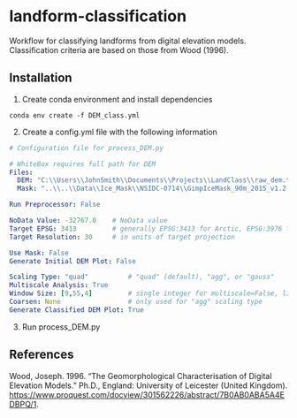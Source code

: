 # landform-classification

Workflow for classifying landforms from digital elevation models.  Classification criteria are based on those from Wood (1996).

## Installation

1. Create conda environment and install dependencies
```
conda env create -f DEM_class.yml
```
2. Create a config.yml file with the following information

```yaml
# Configuration file for process_DEM.py

# WhiteBox requires full path for DEM
Files:
  DEM: "C:\\Users\\JohnSmith\\Documents\\Projects\\LandClass\\raw_dem.tif"    # full path to raw DEM file
  Mask: "..\\..\\Data\\Ice_Mask\\NSIDC-0714\\GimpIceMask_90m_2015_v1.2.tif"   # relative path to ice mask

Run Preprocessor: False

NoData Value: -32767.0    # NoData value
Target EPSG: 3413         # generally EPSG:3413 for Arctic, EPSG:3976 for Antarctic
Target Resolution: 30     # in units of target projection

Use Mask: False
Generate Initial DEM Plot: False

Scaling Type: "quad"          # "quad" (default), "agg", or "gauss"
Multiscale Analysis: True
Window Size: [9,55,4]         # single integer for multiscale=False, list of range values for multiscale=True, ex. [start, stop, step]
Coarsen: None                 # only used for "agg" scaling type
Generate Classified DEM Plot: True

```
3. Run process_DEM.py


## References
Wood, Joseph. 1996. “The Geomorphological Characterisation of Digital Elevation Models.” Ph.D., England: University of Leicester (United Kingdom). https://www.proquest.com/docview/301562226/abstract/7B0AB0ABA5A4EDBPQ/1. 
